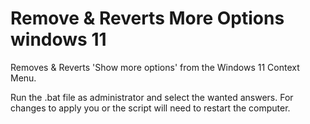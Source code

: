 # Remove &amp; Reverts More Options windows 11
Removes &amp; Reverts 'Show more options' from the Windows 11 Context Menu. 

Run the .bat file as administrator and select the wanted answers.
For changes to apply you or the script will need to restart the computer.
